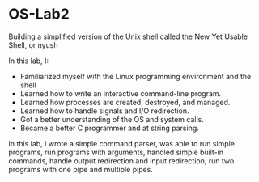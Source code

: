 # OS-Lab2
Building a simplified version of the Unix shell called the New Yet Usable Shell, or nyush

In this lab, I:
- Familiarized myself with the Linux programming environment and the shell
- Learned how to write an interactive command-line program.
- Learned how processes are created, destroyed, and managed.
- Learned how to handle signals and I/O redirection.
- Got a better understanding of the OS and system calls.
- Became a better C programmer and at string parsing.

In this lab, I wrote a simple command parser, was able to run simple programs, run programs with arguments, handled simple built-in commands, handle output redirection and input redirection, run two programs with one pipe and multiple pipes.
